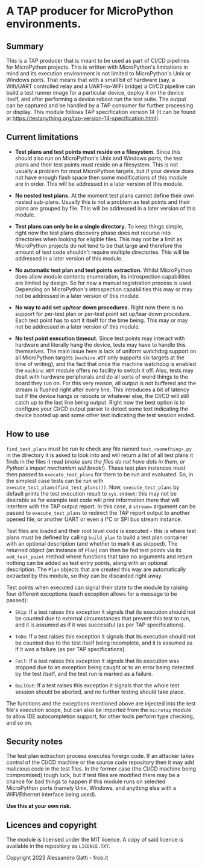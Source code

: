 # A TAP producer for MicroPython environments.

## Summary

This is a TAP producer that is meant to be used as part of CI/CD pipelines for
MicroPython projects. This is written with MicroPython's limitations in mind
and its execution environment is not limited to MicroPython's Unix or Windows
ports. That means that with a small bit of hardware (say, a Wifi/UART
controlled relay and a UART-to-WiFi bridge) a CI/CD pipeline can build a test
runner image for a particular device, deploy it on the device itself, and
after performing a device reboot run the test suite. The output can be
captured and be handled by a TAP consumer for further processing or display.
This module follows TAP specification version 14 (it can be found at
https://testanything.org/tap-version-14-specification.html).

## Current limitations

- **Test plans and test points must reside on a filesystem.** Since this
  should also run on MicroPython's Unix and Windows ports, the test plans and
  their test points must reside on a filesystem. This is not usually a problem
  for most MicroPython targets, but if your device does not have enough flash
  space then some modifications of this module are in order. This will be
  addressed in a later version of this module.

- **No nested test plans.** At the moment test plans cannot define their own
  nested sub-plans. Usually this is not a problem as test points and their
  plans are grouped by file. This will be addressed in a later version of this
  module.

- **Test plans can only be in a single directory.** To keep things simple,
  right now the test plans discovery phase does not recurse into directories
  when looking for eligible files. This may not be a limit as MicroPython
  projects do not tend to be that large and therefore the amount of test code
  shouldn't require multiple directories. This will be addressed in a later
  version of this module.

- **No automatic test plan and test points extraction.** Whilst MicroPython
  does allow module contents enumeration, its introspection capabilities are
  limited by design. So for now a manual registration process is used.
  Depending on MicroPython's introspection capabilities this may or may not be
  addressed in a later version of this module.

- **No way to add set up/tear down procedures.** Right now there is no support
  for per-test plan or per-test point set up/tear down procedure. Each test
  point has to sort it itself for the time being. This may or may not be
  addressed in a later version of this module.

- **No test point execution timeout.** Since test points may interact with
  hardware and literally hang the device, tests may have to handle this
  themselves. The main issue here is lack of uniform watchdog support on all
  MicroPython targets (`machine.WDT` only supports six targets at the time of
  writing), and the fact that once the machine watchdog is enabled the
  `machine.WDT` module offers no facility to switch it off. Also, tests may
  dealt with hardware peripherals and do all sorts of weird things to the
  board they run on. For this very reason, all output is not buffered and the
  stream is flushed right after every line. This introduces a bit of latency
  but if the device hangs or reboots or whatever else, the CI/CD will still
  catch up to the last line being output. Right now the best option is to
  configure your CI/CD output parser to detect some text indicating the device
  booted up and some other text indicating the test session ended.

## How to use

`find_test_plans` must be run to check any file named `test_<something>.py` in
the directory it is asked to look into and will return a list of all test plans
it finds in the files it read (*make sure the files do not have dots in them,
or Python's import mechanism will break!*). These test plan instances must then
passed to `execute_test_plans` for them to be run and evaluated. So, in the
simplest case tests can be run with `execute_test_plans(find_test_plans())`.
Now, `execute_test_plans` by default prints the test execution result to
`sys.stdout`; this may not be desirable as for example test code will print
information there that will interfere with the TAP output report. In this
case, a `stream=` argument can be passed to `execute_test_plans` to redirect
the TAP report output to another opened file, or another UART or even a I²C or
SPI bus stream instance.

Test files are loaded and their root level code is executed - this is where
test plans must be defined by calling `build_plan` to build a test plan
container with an optional description (and whether to mark it as skipped).
The returned object (an instance of `Plan`) can then be fed test points via
its `add_test_point` method where functions that take no arguments and return
nothing can be added as test entry points, along with an optional description.
The `Plan` objects that are created this way are automatically extracted by
this module, so they can be discarded right away.

Test points when executed can signal their state to the module by raising four
different exceptions (each exception allows for a message to be passed):

- `Skip`: If a test raises this exception it signals that its execution should
  not be counted due to external circumstances that prevent this test to run,
  and it is assumed as if it was successful (as per TAP specifications).

- `ToDo`: If a test raises this exception it signals that its execution should
  not be counted due to the test itself being incomplete, and it is assumed as
  if it was a failure (as per TAP specifications).

- `Fail`: If a test raises this exception it signals that its execution was
  stopped due to an exception being caught or to an error being detected by
  the test itself, and the test run is marked as a failure.

- `BailOut`: If a test raises this exception it signals that the whole test
  session should be aborted, and no further testing should take place.

The functions and the exceptions mentioned above are injected into the test
file's execution scope, but can also be imported from the `microtap` module to
allow IDE autocompletion support, for other tools perform type checking, and
so on.

## Security notes

The test plan extraction process executes foreign code. If an attacker
takes control of the CI/CD machine or the source code repository then it may
add malicious code in the test files. In the former case (the CI/CD machine
being compromised) tough luck, but if test files are modified there may be a
chance for bad things to happen if this module runs on selected MicroPython
ports (namely Unix, Windows, and anything else with a WiFi/Ethernet interface
being used).

**Use this at your own risk.**

## Licences and copyright

The module is licensed under the MIT licence. A copy of said licence is
available in the repository as `LICENCE.TXT`.

Copyright 2023 Alessandro Gatti - frob.it
